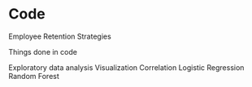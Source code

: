 # Code
Employee Retention Strategies

Things done in code 

Exploratory data analysis
Visualization
Correlation
Logistic Regression
Random Forest
